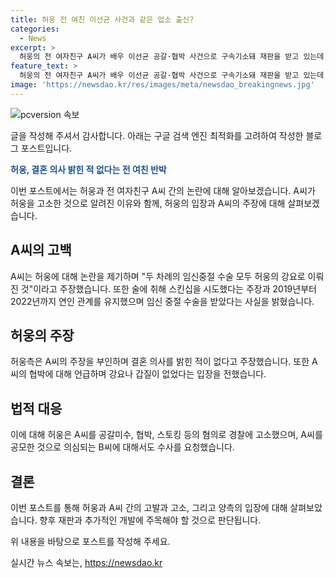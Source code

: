 ```yaml
---
title: 허웅 전 여친 이선균 사건과 같은 업소 출신?
categories:
  - News
excerpt: >
  허웅의 전 여자친구 A씨가 배우 이선균 공갈·협박 사건으로 구속기소돼 재판을 받고 있는데, A씨는 유흥업소 실장과 같은 업소에서 일했던 것으로 파악됐다. A씨의 주장에 따르면 허웅은 두 차례의 임신중절 수술을 강요했고, 그 사이 2019년부터 2022년까지 연인 관계였다. 허웅은 A씨에게 적극적으로 접근하며 임신 중절에 대한 책임을 회피했다고 주장했다. 허웅은 A씨를 공갈미수, 협박, 스토킹, 마약류 관리 등의 혐의로 경찰에 고소했으며, A씨와 공모한 것으로 의심되는 지인 B씨도 함께 수사해 달라고 경찰에 요청했다. A씨는 이선균 사건 수사 중에도 마약 투약혐의로 수사를 받았던 것으로 전해졌다.
feature_text: >
  허웅의 전 여자친구 A씨가 배우 이선균 공갈·협박 사건으로 구속기소돼 재판을 받고 있는데, A씨는 유흥업소 실장과 같은 업소에서 일했던 것으로 파악됐다. A씨의 주장에 따르면 허웅은 두 차례의 임신중절 수술을 강요했고, 그 사이 2019년부터 2022년까지 연인 관계였다. 허웅은 A씨에게 적극적으로 접근하며 임신 중절에 대한 책임을 회피했다고 주장했다. 허웅은 A씨를 공갈미수, 협박, 스토킹, 마약류 관리 등의 혐의로 경찰에 고소했으며, A씨와 공모한 것으로 의심되는 지인 B씨도 함께 수사해 달라고 경찰에 요청했다. A씨는 이선균 사건 수사 중에도 마약 투약혐의로 수사를 받았던 것으로 전해졌다.
image: 'https://newsdao.kr/res/images/meta/newsdao_breakingnews.jpg'
---
```


<p><img src="https://newsdao.kr/res/images/meta/newsdao_breakingnews.jpg" alt="pcversion 속보" /></p>

<p>글을 작성해 주셔서 감사합니다. 아래는 구글 검색 엔진 최적화를 고려하여 작성한 블로그 포스트입니다.</p>

<p data-ke-size="size16"><b><span style="color: #1a5490;">허웅, 결혼 의사 밝힌 적 없다는 전 여친 반박</span></b></p>

<p>이번 포스트에서는 허웅과 전 여자친구 A씨 간의 논란에 대해 알아보겠습니다. A씨가 허웅을 고소한 것으로 알려진 이유와 함께, 허웅의 입장과 A씨의 주장에 대해 살펴보겠습니다.</p>

<h2 data-ke-size="size26">A씨의 고백</h2>

<p>A씨는 허웅에 대해 논란을 제기하며 "두 차례의 임신중절 수술 모두 허웅의 강요로 이뤄진 것"이라고 주장했습니다. 또한 술에 취해 스킨십을 시도했다는 주장과 2019년부터 2022년까지 연인 관계를 유지했으며 임신 중절 수술을 받았다는 사실을 밝혔습니다.</p>

<h2 data-ke-size="size26">허웅의 주장</h2>

<p>허웅측은 A씨의 주장을 부인하며 결혼 의사를 밝힌 적이 없다고 주장했습니다. 또한 A씨의 협박에 대해 언급하며 강요나 갑질이 없었다는 입장을 전했습니다.</p>

<h2 data-ke-size="size26">법적 대응</h2>

<p>이에 대해 허웅은 A씨를 공갈미수, 협박, 스토킹 등의 혐의로 경찰에 고소했으며, A씨를 공모한 것으로 의심되는 B씨에 대해서도 수사를 요청했습니다.</p>

<h2 data-ke-size="size26">결론</h2>

<p>이번 포스트를 통해 허웅과 A씨 간의 고발과 고소, 그리고 양측의 입장에 대해 살펴보았습니다. 향후 재판과 추가적인 개발에 주목해야 할 것으로 판단됩니다.</p>

<p>위 내용을 바탕으로 포스트를 작성해 주세요.</p>
실시간 뉴스 속보는, <a href="https://newsdao.kr" rel="dofollow">https://newsdao.kr</a>


